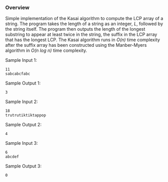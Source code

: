 ### Overview

Simple implementation of the Kasai algorithm to compute the LCP array of a
string. The program takes the length of a string as an integer, _L_, followed by
the string itself. The program then outputs the length of the longest substring
to appear at least twice in the string, the suffix in the LCP array that has
the longest LCP. The Kasai algorithm runs in _O(n)_ time complexity after the
suffix array has been constructed using the Manber-Myers algorithm in _O(n log
n)_ time complexity.

Sample Input 1:
```
11
sabcabcfabc

```

Sample Output 1:
```
3
```

Sample Input 2:
```
18
trutrutiktiktappop

```

Sample Output 2:
```
4
```

Sample Input 3:
```
6
abcdef

```

Sample Output 3:
```
0
```

